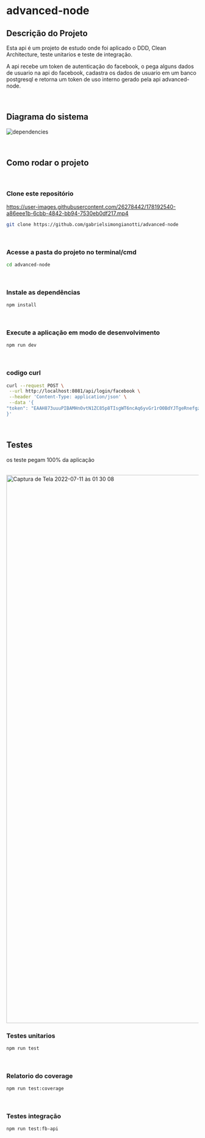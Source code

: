 # advanced-node

## Descrição do Projeto

Esta api é um projeto de estudo onde foi aplicado o DDD, Clean Architecture, teste unitarios e teste de integração.

A api recebe um token de autenticação do facebook, o pega alguns dados de usuario na api do facebook, cadastra os dados de usuario em um banco postgresql e retorna um token de uso interno gerado pela api advanced-node.

</br>

## Diagrama do sistema

![dependencies](https://user-images.githubusercontent.com/26278442/177904473-8f43f4c0-9faa-4287-bbf7-e47048c35510.png)

</br>

## Como rodar o projeto

</br>

### Clone este repositório


https://user-images.githubusercontent.com/26278442/178192540-a86eee1b-6cbb-4842-bb94-7530eb0df217.mp4


```sh
git clone https://github.com/gabrielsimongianotti/advanced-node
```

</br>

### Acesse a pasta do projeto no terminal/cmd

```sh
cd advanced-node
```

</br>

### Instale as dependências

```sh
npm install
```

</br>

### Execute a aplicação em modo de desenvolvimento

```sh
npm run dev
```

</br>

### codigo curl

```sh
curl --request POST \
 --url http://localhost:8081/api/login/facebook \
 --header 'Content-Type: application/json' \
 --data '{
"token": "EAAH873uuuPIBAMHnOvtN1ZC85p8TIsgWT6ncAq6yvGr1rO0BdYJTgeRnefgzdpPFWbe1qfiKg5rHNmbsZBPVEVN9P4sxQbstmrScOYpVJItUZBHmZAmsZBaClDCa3wpJreYgNmoAub8fr78ZAZBsXvZBLQAQZClN9FhJVRaE8vrmqkQSyRRtCVmrLZCITOLoeFZBds8dW1ui4QekLY2COE5Y8HW"
}'
```

</br>

## Testes

os teste pegam 100% da aplicação

</br>
<img width="1432" alt="Captura de Tela 2022-07-11 às 01 30 08" src="https://user-images.githubusercontent.com/26278442/178191108-08cb70f1-31fc-47ea-b095-ccc357850642.png">

</br>

### Testes unitarios

```sh
npm run test
```
</br>

### Relatorio do coverage

```sh
npm run test:coverage
```
</br>

### Testes integração

```sh
npm run test:fb-api
```
